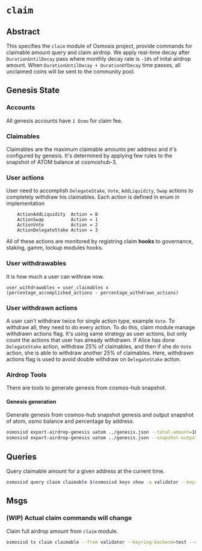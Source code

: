 # `claim`

## Abstract

This specifies the `claim` module of Osmosis project, provide commands for claimable amount query and claim airdrop.
We apply real-time decay after `DurationUntilDecay` pass where monthly decay rate is `-10%` of inital airdrop amount.
When `DurationUntilDecay + DurationOfDecay` time passes, all unclaimed coins will be sent to the community pool.

## Genesis State

### Accounts

All genesis accounts have `1 Osmo` for claim fee.

### Claimables

Claimables are the maximum claimable amounts per address and it's configured by genesis.
It's determined by applying few rules to the snapshot of ATOM balance at cosmoshub-3.

### User actions
User need to accomplish `DelegateStake`, `Vote`, `AddLiquidity`, `Swap` actions to completely withdraw his claimables.
Each action is defined in enum in implementation
```
	ActionAddLiquidity  Action = 0
	ActionSwap          Action = 1
	ActionVote          Action = 2
	ActionDelegateStake Action = 3
```
All of these actions are monitored by registring claim **hooks** to governance, staking, gamm, lockup modules hooks.

### User withdrawables
It is how much a user can withraw now.
```
user_withdrawables = user_claimables x (percentage_accomplished_actions - percentage_withdrawn_actions)
```

### User withdrawn actions
A user can't withdraw twice for single action type, example `Vote`. To withdraw all, they need to do every action.
To do this, claim module manage withdrawn actions flag. It's using same strategy as user actions, but only count the actions that user has already withdrawn.
If Alice has done `DelegateStake` action, withdraw 25% of claimables, and then if she do `Vote` action, she is able to withdraw another 25% of claimables. Here, withdrawn actions flag is used to avoid double withdraw on `DelegateStake` action.

### Airdrop Tools
There are tools to generate genesis from cosmos-hub snapshot.

#### Genesis generation

Generate genesis from cosmos-hub snapshot genesis and output snapshot of atom, osmo balance and percentage by address.
```sh
osmosisd export-airdrop-genesis uatom ../genesis.json --total-amount=100000000000000 --snapshot-output="../snapshot.json"
osmosisd export-airdrop-genesis uatom ../genesis.json --snapshot-output="../snapshot.json"
```

## Queries

Query claimable amount for a given address at the current time.
```sh
osmosisd query claim claimable $(osmosisd keys show -a validator --keyring-backend=test)
```

## Msgs

### (WIP) Actual claim commands will change

Claim full airdrop amount from `claim` module.
```sh
osmosisd tx claim claimable --from validator --keyring-backend=test --chain-id=testing --yes
```
